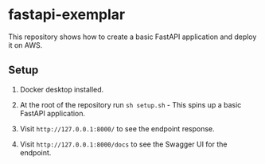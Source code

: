# fastapi-exemplar

This repository shows how to create a basic FastAPI application and deploy it on AWS.

## Setup

1. Docker desktop installed.

2. At the root of the repository run ```sh setup.sh``` - This spins up a basic FastAPI application.

3. Visit ```http://127.0.0.1:8000/``` to see the endpoint response.

4. Visit ```http://127.0.0.1:8000/docs``` to see the Swagger UI for the endpoint.